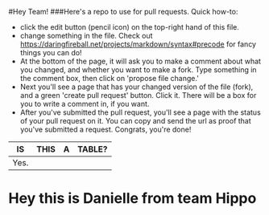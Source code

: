 #Hey Team! 
###Here's a repo to use for pull requests. 
Quick how-to: 
  * click the edit button (pencil icon) on the top-right hand of this file.
  * change something in the file. Check out https://daringfireball.net/projects/markdown/syntax#precode for fancy things you can do!
  * At the bottom of the page, it will ask you to make a comment about what you changed, and whether you want to make a fork. Type     something in the comment box, then click on 'propose file change.' 
  * Next you'll see a page that has your changed version of the file (fork), and a green 'create pull request' button. Click it. There will be a box for you to write a comment in, if you want. 
  * After you've submitted the pull request, you'll see a page with the status of your pull request on it. You can copy and send the url as proof that you've submitted a request. Congrats, you're done! 

| IS | THIS | A   | TABLE? |
|----|:----:|:---:|:------:|
| Yes.                     |   


Hey this is Danielle from team Hippo
====================================
